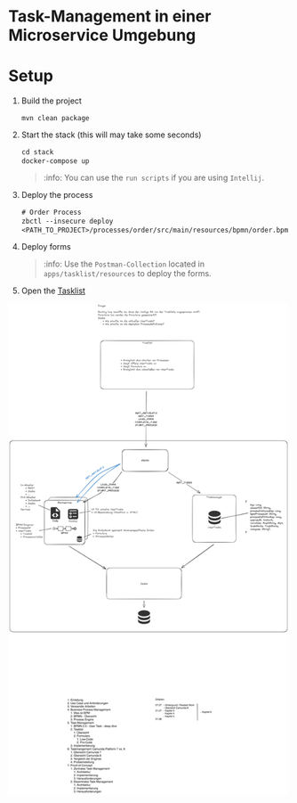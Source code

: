 # Task-Management in einer Microservice Umgebung

# Setup

1. Build the project
    ```shell
    mvn clean package
    ```

2. Start the stack (this will may take some seconds)
    ```shell
    cd stack
    docker-compose up
    ```
   > :info: You can use the `run scripts` if you are using `Intellij`.

3. Deploy the process
    ```shell
    # Order Process
    zbctl --insecure deploy <PATH_TO_PROJECT>/processes/order/src/main/resources/bpmn/order.bpmn
    ```

4. Deploy forms
   > :info: Use the `Postman-Collection` located in `apps/tasklist/resources` to deploy the forms.

5. Open the [Tasklist](http://localhost:8081)

![overview](images/overview.png)


